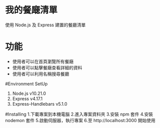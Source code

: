 # 我的餐廰清單
使用 Node.js 及 Express 建置的餐廳清單

# 功能
- 使用者可以在首頁瀏覽所有餐廰
- 使用者可以點擊餐廰查看詳細的資料
- 使用者可以利用名稱搜尋餐廳

#Environment SetUp
1. Node.js v10.21.0
2. Express v4.17.1
3. Express-Handlebars v5.1.0

#Installing
1.下載專案到本機電腦
2.進入專案資料夾
3.安裝 npm 套件
4.安裝 nodemon 套件
5.啟動伺服器，執行專案
6.至 http://localhost:3000 開始使用
